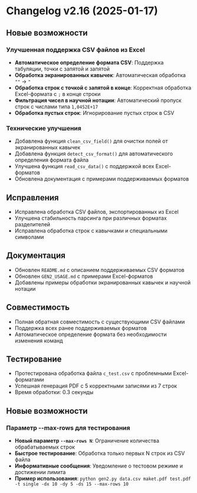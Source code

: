 # Changelog v2.16 (2025-01-17)

## Новые возможности

### Улучшенная поддержка CSV файлов из Excel
- **Автоматическое определение формата CSV**: Поддержка табуляции, точки с запятой и запятой
- **Обработка экранированных кавычек**: Автоматическая обработка `""` → `"`
- **Обработка строк с точкой с запятой в конце**: Корректная обработка Excel-формата с `;` в конце строки
- **Фильтрация чисел в научной нотации**: Автоматический пропуск строк с числами типа `1,0452E+17`
- **Обработка пустых строк**: Игнорирование пустых строк в CSV

### Технические улучшения
- Добавлена функция `clean_csv_field()` для очистки полей от экранированных кавычек
- Добавлена функция `detect_csv_format()` для автоматического определения формата файла
- Улучшена функция `read_csv_data()` с поддержкой всех Excel-форматов
- Обновлена документация с примерами поддерживаемых форматов

## Исправления
- Исправлена обработка CSV файлов, экспортированных из Excel
- Улучшена стабильность парсинга при различных форматах разделителей
- Исправлена обработка строк с кавычками и специальными символами

## Документация
- Обновлен `README.md` с описанием поддерживаемых CSV форматов
- Обновлен `GEN2_USAGE.md` с примерами Excel-форматов
- Добавлены примеры обработки экранированных кавычек и научной нотации

## Совместимость
- Полная обратная совместимость с существующими CSV файлами
- Поддержка всех ранее поддерживаемых форматов
- Автоматическое определение формата без необходимости изменения команд

## Тестирование
- Протестирована обработка файла `c_test.csv` с проблемными Excel-форматами
- Успешная генерация PDF с 5 корректными записями из 7 строк
- Время обработки: 0.3 секунды

## Новые возможности

### Параметр --max-rows для тестирования
- **Новый параметр `--max-rows N`**: Ограничение количества обрабатываемых строк
- **Быстрое тестирование**: Обработка только первых N строк из CSV файла
- **Информативные сообщения**: Уведомление о тестовом режиме и достижении лимита
- **Пример использования**: `python gen2.py data.csv maket.pdf test.pdf -t single -dx 10 -dy 5 -ds 15 --max-rows 10`
